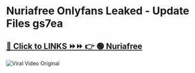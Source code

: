 
 # Nuriafree Onlyfans Leaked - Update Files gs7ea

## <h2><a href="https://clipsfans.com/Nuriafree&ref=git">🔗 Click to LINKS ⏩⏩ 👉 🟢 Nuriafree </a></h2>

<a href="https://clipsfans.com/Nuriafree&ref=git" rel="nofollow" data-target="animated-image.originalLink"><img src="https://i.ibb.co.com/xMMVF88/686577567.gif" alt="Viral Video Original" style="max-width: 100%; display: inline-block;" data-target="animated-image.originalImage"></a>

